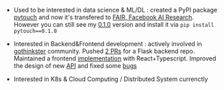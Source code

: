 
- Used to be interested in data science & ML/DL : created a PyPI package [pytouch](https://pypi.org/project/pytouch/) and now it's transfered to [FAIR, Facebook AI Research](https://ai.facebook.com/). However you can still see my [0.1.0](https://pypi.org/project/pytouch/0.1.0/) version and install it via `pip install pytouch==0.1.0`

- Interested in Backend&Frontend development : actively involved in [gothinkster](https://github.com/gothinkster/realworld) community. Pushed [2 PRs](https://github.com/gothinkster/flask-realworld-example-app/pulls?q=is%3Apr+author%3AAllianzcortex+is%3Aclosed) for a Flask backend repo. Maintained a frontend [implementation](https://github.com/Allianzcortex/react-typescript-hooks-realworld) with React+Typescript. Improved the design of new [API](https://github.com/gothinkster/realworld/issues/700) and fixed some [bugs](https://github.com/gothinkster/realworld/issues/712)

- Interested in K8s & Cloud Computing / Distributed System currenctly
